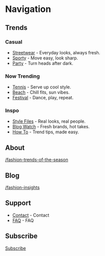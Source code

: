 # Navigation

## Trends
### Casual
- [Streetwear](#) - Everyday looks, always fresh.
- [Sporty](#) - Move easy, look sharp.  
- [Party](#) - Turn heads after dark.

### Now Trending
- [Tennis](#) - Serve up cool style.
- [Beach](#) - Chill fits, sun vibes.
- [Festival](#) - Dance, play, repeat.

### Inspo  
- [Style Files](#) - Real looks, real people.
- [Blog Watch](#) - Fresh brands, hot takes.
- [How To](#) - Trend tips, made easy.

## About
[/fashion-trends-of-the-season](/fashion-trends-of-the-season)

## Blog
[/fashion-insights](/fashion-insights)

## Support
- [Contact](/faq) - Contact
- [FAQ](/faq) - FAQ

## Subscribe
[Subscribe](#)